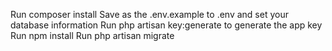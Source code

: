 Run composer install
Save as the .env.example to .env and set your database information
Run php artisan key:generate to generate the app key
Run npm install
Run php artisan migrate
